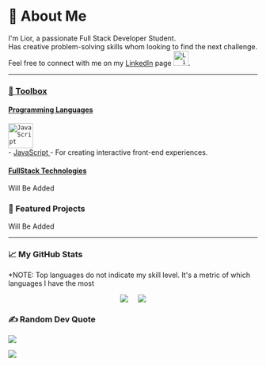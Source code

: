 # 💫 About Me
I'm Lior, a passionate Full Stack Developer Student.
<br /> Has creative problem-solving skills whom looking to find the next challenge.
<br />  Feel free to connect with me on my [LinkedIn](https://www.linkedin.com/in/lior-lazar/) page <code><img src="https://cdn.worldvectorlogo.com/logos/linkedin-icon-2.svg" alt="LinkedIn" width="30" height="30"/></code>.

---
### <ins>🧰 Toolbox</ins>
#### <ins>Programming Languages</ins>
 <code><img src="https://raw.github.com/devicons/devicon/master/icons/javascript/javascript-original.svg" alt="JavaScript" width="50" height="50"/> </code> - <a href="https://en.wikipedia.org/wiki/JavaScript"> JavaScript </a> -  For creating interactive front-end experiences.


#### <ins>FullStack Technologies</ins>
Will Be Added

### 📁 Featured Projects
Will Be Added

---

### &#x1f4c8; My GitHub Stats
*NOTE: Top languages do not indicate my skill level. It's a metric of which languages I have the most

<div align="center" style="display: flex; justify-content: center; gap: 20px; flex=wrap: wrap;">
    <a href="https://github.com/LiorLazar">
        <img src="https://github-readme-stats.vercel.app/api?username=LiorLazar&theme=dark&hide_border=true&include_all_commits=false&count_private=false">
    </a>
    <a href="https://github.com/LiorLazar">
        <img src="https://github-readme-stats.vercel.app/api/top-langs/?username=LiorLazar&theme=dark&hide_border=true&include_all_commits=false&count_private=false&layout=compact">
    </a>
</div>

### ✍️ Random Dev Quote
![](https://quotes-github-readme.vercel.app/api?type=horizontal&theme=radical)

[![](https://visitcount.itsvg.in/api?id=LiorLazar&icon=0&color=0)](https://visitcount.itsvg.in)


